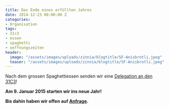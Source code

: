 ```yaml
---
title: Das Ende eines erfüllten Jahres
date: 2014-12-23 00:00:00 Z
categories:
- Organisation
tags:
- 31c3
- essen
- spaghetti
- oeffnungszeiten
header:
  image: "/assets/images/uploads/zinnia/blogtitle/SF-Anisbrotli.jpeg"
  teaser: "/assets/images/uploads/zinnia/blogtitle/SF-Anisbrotli.jpeg"
---
```


Nach dem grossen Spaghettiessen senden wir eine [Delegation an den 31C3](https://events.ccc.de/congress/2014/wiki/Assembly:Starship_Factory)!  
  
**Am 9. Januar 2015 starten wir ins neue Jahr!**

**Bis dahin haben wir offen auf [Anfrage](mailto:pr@lists.starship-factory.ch?subject=%C3%96fnnungszeiten%20Jahresende).**
